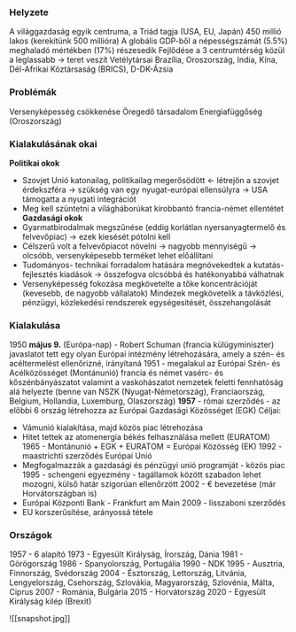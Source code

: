### Helyzete
A világgazdaság egyik centruma, a Triád tagja (USA, EU, Japán)
450 millió lakos (kerekítünk 500 millióra)
A globális GDP-ből a népességszámát (5.5%) meghaladó mértékben (17%) részesedik
Fejlődése a 3 centrumtérség közül a leglassabb → teret veszít
Vetélytársai Brazília, Oroszország, India, Kína, Dél-Afrikai Köztársaság (BRICS), D-DK-Ázsia
### Problémák
Versenyképesség csökkenése
Öregedő társadalom
Energiafüggőség (Oroszország)
### Kialakulásának okai
**Politikai okok**
- Szovjet Unió katonailag, politikailag megerősödött ← létrejön a szovjet érdekszféra → szükség van egy nyugat-európai ellensúlyra → USA támogatta a nyugati integrációt
- Meg kell szüntetni a világháborúkat kirobbantó francia-német ellentétet
**Gazdasági okok**
- Gyarmatbirodalmak megszűnése (eddig korlátlan nyersanyagtermelő és felvevőpiac) → ezek kiesését pótolni kell
- Célszerű volt a felvevőpiacot növelni → nagyobb mennyiségű → olcsóbb, versenyképesebb terméket lehet előállítani
- Tudományos- technikai forradalom hatására megnövekedtek a kutatás-fejlesztés kiadások → összefogva olcsóbbá és hatékonyabbá válhatnak
- Versenyképesség fokozása megkövetelte a tőke koncentrációját (kevesebb, de nagyobb vállalatok)
Mindezek megkövetelik a távközlési, pénzügyi, közlekedési rendszerek egységesítését, összehangolását
### Kialakulása
1950 **május 9.** (Európa-nap) - Robert Schuman (francia külügyminiszter) javaslatot tett egy olyan Európai intézmény létrehozására, amely a szén- és acéltermelést ellenőrizné, irányítaná
1951 - megalakul az Európai Szén- és Acélközösséget (Montánunió) francia és német vasérc- és kőszénbányászatot valamint a vaskohászatot nemzetek feletti fennhatóság alá helyezte (benne van NSZK (Nyugat-Németország), Franciaország, Belgium, Hollandia, Luxemburg, Olaszország)
**1957** - római szerződés - az előbbi 6 ország létrehozza az Európai Gazdasági Közösséget (EGK)
Céljai:
- Vámunió kialakítása, majd közös piac létrehozása
- Hitet tettek az atomenergia békés felhasználása mellett (EURATOM)
1965 - Montánunió + EGK + EURATOM = Európai Közösség (EK)
1992 - maastrichti szerződés Európai Unió
- Megfogalmazzák a gazdasági és pénzügyi unió programját - közös piac
1995 - schengeni egyezmény - tagállamok között szabadon lehet mozogni, külső határ szigorúan ellenőrzött
2002 - € bevezetése (már Horvátországban is)
- Európai Központi Bank - Frankfurt am Main
2009 - lisszaboni szerződés
- EU korszerűsítése, arányossá tétele 
### Országok
1957 - 6 alapító
1973 - Egyesült Királyság, Írország, Dánia
1981 - Görögország
1986 - Spanyolország, Portugália
1990 - NDK
1995 - Ausztria, Finnország, Svédország
2004 - Észtország, Lettország, Litvánia, Lengyelország, Csehország, Szlovákia, Magyarország, Szlovénia, Málta, Ciprus
2007 - Románia, Bulgária
2015 - Horvátország
2020 - Egyesült Királyság kilép (Brexit)







![[snapshot.jpg]]